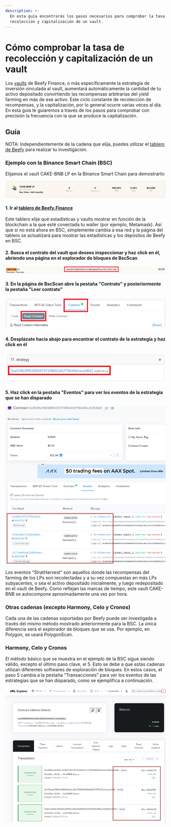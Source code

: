 ```yaml
---
description: >-
  En esta guía encontrarás los pasos necesarios para comprobar la tasa de
  recolección y capitalización de un vault.
---
```


# Cómo comprobar la tasa de recolección y capitalización de un vault

Los [vaults](../../productos/vaults.md) de Beefy Finance, o más específicamente la estrategia de inversión vinculada al vault, aumentará automáticamente la cantidad de tu activo depositado convirtiendo las recompensas arbitrarias del yield farming en más de ese activo. Este ciclo constante de recolección de recompensas, y la capitalización, por lo general ocurre varias veces al día. En esta guía te guiaremos a través de los pasos para comprobar con precisión la frecuencia con la que se produce la capitalización.

## Guía

NOTA: Independientemente de la cadena que elija, puedes utilizar el [tablero de Beefy](https://dashboard.beefy.finance/) para realizar tu investigación.

### Ejemplo con la Binance Smart Chain (BSC)

Elijamos el vault CAKE-BNB LP en la Binance Smart Chain para demostrarlo:

![Captura de pantalla tomada el 5 de mayo de 2021](../../.gitbook/assets/cake-bnb-lp-2-5-2021.png)

#### 1. Ir al [tablero de Beefy.Finance](https://dashboard.beefy.finance/)

Este tablero elije qué estadísticas y vaults mostrar en función de la blockchain a la que esté conectada tu waller (por ejemplo, Metamask). Así que si no está ahora en BSC, simplemente cambia a esa red y la página del tablero se actualizará para mostrar las estadísticas y los depósitos de Beefy en BSC.

#### 2. Busca el contrato del vault que desees inspeccionar y haz click en él, abriendo una página en el explorador de bloques de BscScan

![](../../.gitbook/assets/cake-bnb-lp-vault-address.png)

#### 3. En la página de BscScan abre la pestaña "Contrato" y posteriormente la pestaña "Leer contrato"

![](../../.gitbook/assets/cake-bnb-lp-read-contract-tab.png)

#### 4. Desplázate hacia abajo para encontrar el contrato de la estrategia y haz click en él

![](../../.gitbook/assets/cake-bnb-lp-strategy-address.png)

#### 5. Haz click en la pestaña "Eventos" para ver los eventos de la estrategia que se han disparado

![](<../../.gitbook/assets/harvest events inspection.png>)

Los eventos “StratHarvest” son aquellos donde las recompensas del farming de los LPs son recolectadas y a su vez compuestas en más LPs subyacentes, o sea el activo depositado inicialmente, y luego redepositado en el vault de Beefy. Como reflejan las marcas de tiempo, este vault CAKE-BNB se autocompone aproximadamente una vez por hora.

### Otras cadenas (excepto Harmony, Celo y Cronos)

Cada una de las cadenas soportadas por Beefy puede ser investigada a través del mismo método mostrado anteriormente para la BSC. La única diferencia será el explorador de bloques que se use. Por ejemplo, en Polygon, se usará PolygonScan.

### Harmony, Celo y Cronos

El método básico que se muestra en el ejemplo de la BSC sigue siendo válido, excepto el último paso clave, el 5. Esto se debe a que estas cadenas utilizan diferentes softwares de exploración de bloques. En estos casos, el paso 5 cambia a la pestaña “Transacciones” para ver los eventos de las estrategias que se han disparado, como se ejemplifica a continuación.

![](../../.gitbook/assets/Avalanche-harvest-events.png)
